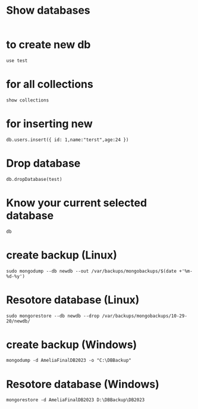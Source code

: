 #  Show databases
``` show databases 
```
# to create new db
```
use test
```
# for all collections
```
show collections
```
# for inserting new 
```
db.users.insert({ id: 1,name:"terst",age:24 })
```
# Drop database
```db.dropDatabase(test)  ```
# Know your current selected database
```
db
```
# create backup (Linux)
```
sudo mongodump --db newdb --out /var/backups/mongobackups/$(date +'%m-%d-%y')
```

# Resotore database (Linux)
```
sudo mongorestore --db newdb --drop /var/backups/mongobackups/10-29-20/newdb/
```
# create backup (Windows)
```
mongodump -d AmeliaFinalDB2023 -o "C:\DBBackup"
```
# Resotore database (Windows)

```
mongorestore -d AmeliaFinalDB2023 D:\DBBackup\DB2023
```